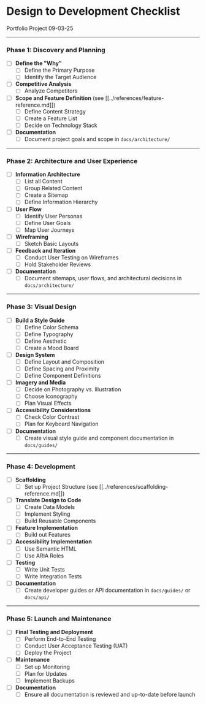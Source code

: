 # Design to Development Checklist
Portfolio Project
09-03-25

---

### Phase 1: Discovery and Planning
- [ ] **Define the "Why"**
  - [ ] Define the Primary Purpose
  - [ ] Identify the Target Audience
- [ ] **Competitive Analysis**
  - [ ] Analyze Competitors
- [ ] **Scope and Feature Definition** (see [[../references/feature-reference.md]])
  - [ ] Define Content Strategy
  - [ ] Create a Feature List
  - [ ] Decide on Technology Stack
- [ ] **Documentation**
  - [ ] Document project goals and scope in `docs/architecture/`

---

### Phase 2: Architecture and User Experience
- [ ] **Information Architecture**
  - [ ] List all Content
  - [ ] Group Related Content
  - [ ] Create a Sitemap
  - [ ] Define Information Hierarchy
- [ ] **User Flow**
  - [ ] Identify User Personas
  - [ ] Define User Goals
  - [ ] Map User Journeys
- [ ] **Wireframing**
  - [ ] Sketch Basic Layouts
- [ ] **Feedback and Iteration**
  - [ ] Conduct User Testing on Wireframes
  - [ ] Hold Stakeholder Reviews
- [ ] **Documentation**
  - [ ] Document sitemaps, user flows, and architectural decisions in `docs/architecture/`

---

### Phase 3: Visual Design
- [ ] **Build a Style Guide**
  - [ ] Define Color Schema
  - [ ] Define Typography
  - [ ] Define Aesthetic
  - [ ] Create a Mood Board
- [ ] **Design System**
  - [ ] Define Layout and Composition
  - [ ] Define Spacing and Proximity
  - [ ] Define Component Definitions
- [ ] **Imagery and Media**
  - [ ] Decide on Photography vs. Illustration
  - [ ] Choose Iconography
  - [ ] Plan Visual Effects
- [ ] **Accessibility Considerations**
  - [ ] Check Color Contrast
  - [ ] Plan for Keyboard Navigation
- [ ] **Documentation**
  - [ ] Create visual style guide and component documentation in `docs/guides/`

---

### Phase 4: Development
- [ ] **Scaffolding**
  - [ ] Set up Project Structure (see [[../references/scaffolding-reference.md]])
- [ ] **Translate Design to Code**
  - [ ] Create Data Models
  - [ ] Implement Styling
  - [ ] Build Reusable Components
- [ ] **Feature Implementation**
  - [ ] Build out Features
- [ ] **Accessibility Implementation**
  - [ ] Use Semantic HTML
  - [ ] Use ARIA Roles
- [ ] **Testing**
  - [ ] Write Unit Tests
  - [ ] Write Integration Tests
- [ ] **Documentation**
  - [ ] Create developer guides or API documentation in `docs/guides/` or `docs/api/`

---

### Phase 5: Launch and Maintenance
- [ ] **Final Testing and Deployment**
  - [ ] Perform End-to-End Testing
  - [ ] Conduct User Acceptance Testing (UAT)
  - [ ] Deploy the Project
- [ ] **Maintenance**
  - [ ] Set up Monitoring
  - [ ] Plan for Updates
  - [ ] Implement Backups
- [ ] **Documentation**
  - [ ] Ensure all documentation is reviewed and up-to-date before launch
